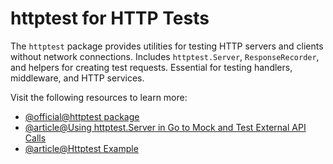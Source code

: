 # httptest for HTTP Tests

The `httptest` package provides utilities for testing HTTP servers and clients without network connections. Includes `httptest.Server`, `ResponseRecorder`, and helpers for creating test requests. Essential for testing handlers, middleware, and HTTP services.

Visit the following resources to learn more:

- [@official@httptest package](https://pkg.go.dev/net/http/httptest)
- [@article@Using httptest.Server in Go to Mock and Test External API Calls](https://medium.com/@ullauri.byron/using-httptest-server-in-go-to-mock-and-test-external-api-calls-68ce444cf934)
- [@article@Httptest Example](https://golang.cafe/blog/golang-httptest-example.html)